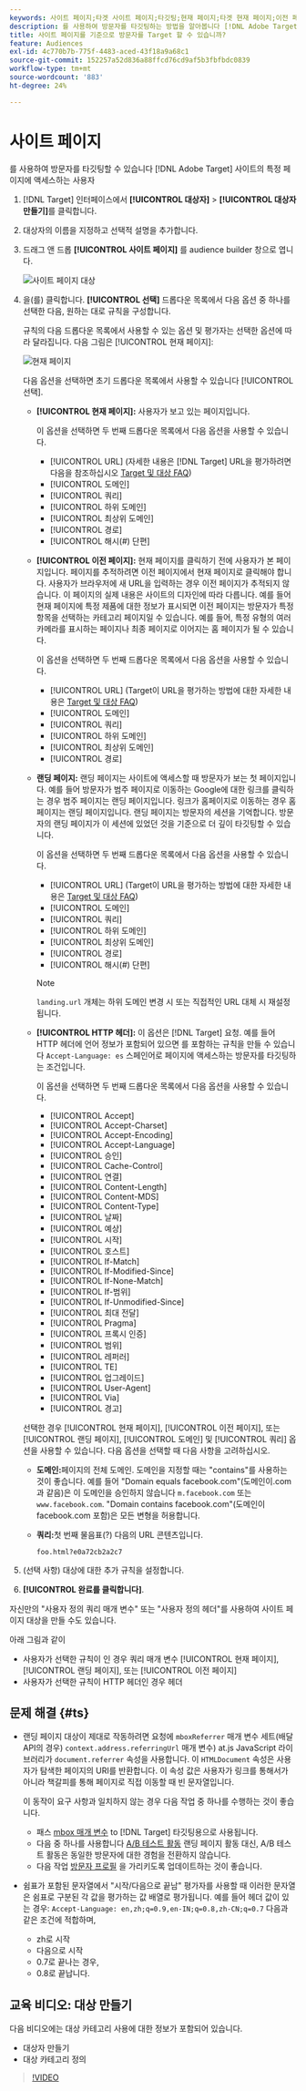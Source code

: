 ```yaml
---
keywords: 사이트 페이지;타겟 사이트 페이지;타깃팅;현재 페이지;타겟 현재 페이지;이전 페이지;타겟 이전 페이지;랜딩 페이지;타겟 랜딩 페이지;http 헤더
description: 를 사용하여 방문자를 타깃팅하는 방법을 알아봅니다 [!DNL Adobe Target] 사이트의 특정 페이지에 있는 사용자.
title: 사이트 페이지를 기준으로 방문자를 Target 할 수 있습니까?
feature: Audiences
exl-id: 4c770b7b-775f-4483-aced-43f18a9a68c1
source-git-commit: 152257a52d836a88ffcd76cd9af5b3fbfbdc0839
workflow-type: tm+mt
source-wordcount: '883'
ht-degree: 24%

---
```


# 사이트 페이지

를 사용하여 방문자를 타깃팅할 수 있습니다 [!DNL Adobe Target] 사이트의 특정 페이지에 액세스하는 사용자

1. [!DNL Target] 인터페이스에서 **[!UICONTROL 대상자]** > **[!UICONTROL 대상자 만들기]**&#x200B;를 클릭합니다.
1. 대상자의 이름을 지정하고 선택적 설명을 추가합니다.
1. 드래그 앤 드롭 **[!UICONTROL 사이트 페이지]** 를 audience builder 창으로 엽니다.

   ![사이트 페이지 대상](assets/target_site_pages.png)

1. 을(를) 클릭합니다. **[!UICONTROL 선택]** 드롭다운 목록에서 다음 옵션 중 하나를 선택한 다음, 원하는 대로 규칙을 구성합니다.

   규칙의 다음 드롭다운 목록에서 사용할 수 있는 옵션 및 평가자는 선택한 옵션에 따라 달라집니다. 다음 그림은 [!UICONTROL 현재 페이지]:

   ![현재 페이지](assets/current-page.png)

   다음 옵션을 선택하면 초기 드롭다운 목록에서 사용할 수 있습니다 [!UICONTROL 선택].

   * **[!UICONTROL 현재 페이지]:** 사용자가 보고 있는 페이지입니다.

      이 옵션을 선택하면 두 번째 드롭다운 목록에서 다음 옵션을 사용할 수 있습니다.

      * [!UICONTROL URL] (자세한 내용은 [!DNL Target] URL을 평가하려면 다음을 참조하십시오 [Target 및 대상 FAQ](/help/main/c-target/c-troubleshooting-targets-and-audiences/troubleshooting-targets-and-audiences.md))
      * [!UICONTROL 도메인]
      * [!UICONTROL 쿼리]
      * [!UICONTROL 하위 도메인]
      * [!UICONTROL 최상위 도메인]
      * [!UICONTROL 경로]
      * [!UICONTROL 해시(#) 단편]
   * **[!UICONTROL 이전 페이지]:** 현재 페이지를 클릭하기 전에 사용자가 본 페이지입니다. 페이지를 추적하려면 이전 페이지에서 현재 페이지로 클릭해야 합니다. 사용자가 브라우저에 새 URL을 입력하는 경우 이전 페이지가 추적되지 않습니다. 이 페이지의 실제 내용은 사이트의 디자인에 따라 다릅니다. 예를 들어 현재 페이지에 특정 제품에 대한 정보가 표시되면 이전 페이지는 방문자가 특정 항목을 선택하는 카테고리 페이지일 수 있습니다. 예를 들어, 특정 유형의 여러 카메라를 표시하는 페이지나 최종 페이지로 이어지는 홈 페이지가 될 수 있습니다.

      이 옵션을 선택하면 두 번째 드롭다운 목록에서 다음 옵션을 사용할 수 있습니다.

      * [!UICONTROL URL] (Target이 URL을 평가하는 방법에 대한 자세한 내용은 [Target 및 대상 FAQ](/help/main/c-target/c-troubleshooting-targets-and-audiences/troubleshooting-targets-and-audiences.md))
      * [!UICONTROL 도메인]
      * [!UICONTROL 쿼리]
      * [!UICONTROL 하위 도메인]
      * [!UICONTROL 최상위 도메인]
      * [!UICONTROL 경로]
   * **랜딩 페이지:** 랜딩 페이지는 사이트에 액세스할 때 방문자가 보는 첫 페이지입니다. 예를 들어 방문자가 범주 페이지로 이동하는 Google에 대한 링크를 클릭하는 경우 범주 페이지는 랜딩 페이지입니다. 링크가 홈페이지로 이동하는 경우 홈페이지는 랜딩 페이지입니다. 랜딩 페이지는 방문자의 세션을 기억합니다. 방문자의 랜딩 페이지가 이 세션에 있었던 것을 기준으로 더 깊이 타깃팅할 수 있습니다.

      이 옵션을 선택하면 두 번째 드롭다운 목록에서 다음 옵션을 사용할 수 있습니다.

      * [!UICONTROL URL] (Target이 URL을 평가하는 방법에 대한 자세한 내용은 [Target 및 대상 FAQ](/help/main/c-target/c-troubleshooting-targets-and-audiences/troubleshooting-targets-and-audiences.md))
      * [!UICONTROL 도메인]
      * [!UICONTROL 쿼리]
      * [!UICONTROL 하위 도메인]
      * [!UICONTROL 최상위 도메인]
      * [!UICONTROL 경로]
      * [!UICONTROL 해시(#) 단편]

      >[!NOTE]
      >
      >`landing.url` 개체는 하위 도메인 변경 시 또는 직접적인 URL 대체 시 재설정됩니다.

   * **[!UICONTROL HTTP 헤더]:** 이 옵션은 [!DNL Target] 요청. 예를 들어 HTTP 헤더에 언어 정보가 포함되어 있으면 를 포함하는 규칙을 만들 수 있습니다 `Accept-Language: es` 스페인어로 페이지에 액세스하는 방문자를 타깃팅하는 조건입니다.

      이 옵션을 선택하면 두 번째 드롭다운 목록에서 다음 옵션을 사용할 수 있습니다.

      * [!UICONTROL Accept]
      * [!UICONTROL Accept-Charset]
      * [!UICONTROL Accept-Encoding]
      * [!UICONTROL Accept-Language]
      * [!UICONTROL 승인]
      * [!UICONTROL Cache-Control]
      * [!UICONTROL 연결]
      * [!UICONTROL Content-Length]
      * [!UICONTROL Content-MDS]
      * [!UICONTROL Content-Type]
      * [!UICONTROL 날짜]
      * [!UICONTROL 예상]
      * [!UICONTROL 시작]
      * [!UICONTROL 호스트]
      * [!UICONTROL If-Match]
      * [!UICONTROL If-Modified-Since]
      * [!UICONTROL If-None-Match]
      * [!UICONTROL If-범위]
      * [!UICONTROL If-Unmodified-Since]
      * [!UICONTROL 최대 전달]
      * [!UICONTROL Pragma]
      * [!UICONTROL 프록시 인증]
      * [!UICONTROL 범위]
      * [!UICONTROL 레퍼러]
      * [!UICONTROL TE]
      * [!UICONTROL 업그레이드]
      * [!UICONTROL User-Agent]
      * [!UICONTROL Via]
      * [!UICONTROL 경고]

   선택한 경우 [!UICONTROL 현재 페이지], [!UICONTROL 이전 페이지], 또는 [!UICONTROL 랜딩 페이지], [!UICONTROL 도메인] 및 [!UICONTROL 쿼리] 옵션을 사용할 수 있습니다. 다음 옵션을 선택할 때 다음 사항을 고려하십시오.

   * **도메인:**&#x200B;페이지의 전체 도메인. 도메인을 지정할 때는 &quot;contains&quot;를 사용하는 것이 좋습니다. 예를 들어 &quot;Domain equals facebook.com&quot;(도메인이.com과 같음)은 이 도메인을 승인하지 않습니다 `m.facebook.com` 또는 `www.facebook.com`. &quot;Domain contains facebook.com&quot;(도메인이 facebook.com 포함)은 모든 변형을 허용합니다.
   * **쿼리:**&#x200B;첫 번째 물음표(?) 다음의 URL 콘텐츠입니다. 

      `foo.html?e0a72cb2a2c7`





1. (선택 사항) 대상에 대한 추가 규칙을 설정합니다.
1. **[!UICONTROL 완료를 클릭합니다]**.

자신만의 &quot;사용자 정의 쿼리 매개 변수&quot; 또는 &quot;사용자 정의 헤더&quot;를 사용하여 사이트 페이지 대상을 만들 수도 있습니다.

아래 그림과 같이

* 사용자가 선택한 규칙이 인 경우 쿼리 매개 변수 [!UICONTROL 현재 페이지], [!UICONTROL 랜딩 페이지], 또는 [!UICONTROL 이전 페이지]
* 사용자가 선택한 규칙이 HTTP 헤더인 경우 헤더

## 문제 해결 {#ts}

* 랜딩 페이지 대상이 제대로 작동하려면 요청에 `mboxReferrer` 매개 변수 세트(배달 API의 경우) `context.address.referringUrl` 매개 변수) at.js JavaScript 라이브러리가 `document.referrer` 속성을 사용합니다. 이 `HTMLDocument` 속성은 사용자가 탐색한 페이지의 URI를 반환합니다. 이 속성 값은 사용자가 링크를 통해서가 아니라 책갈피를 통해 페이지로 직접 이동할 때 빈 문자열입니다.

   이 동작이 요구 사항과 일치하지 않는 경우 다음 작업 중 하나를 수행하는 것이 좋습니다.

   * 패스 [mbox 매개 변수](/help/main/c-implementing-target/c-implementing-target-for-client-side-web/t-mbox-download/c-understanding-global-mbox/pass-parameters-to-global-mbox.md) to [!DNL Target] 타깃팅용으로 사용됩니다.
   * 다음 중 하나를 사용합니다 [A/B 테스트 활동](/help/main/c-activities/t-test-ab/test-ab.md) 랜딩 페이지 활동 대신, A/B 테스트 활동은 동일한 방문자에 대한 경험을 전환하지 않습니다.
   * 다음 작업 [방문자 프로필](/help/main/c-target/c-audiences/c-target-rules/visitor-profile.md) 을 가리키도록 업데이트하는 것이 좋습니다.

* 쉼표가 포함된 문자열에서 &quot;시작/다음으로 끝남&quot; 평가자를 사용할 때 이러한 문자열은 쉼표로 구분된 각 값을 평가하는 값 배열로 평가됩니다. 예를 들어 헤더 값이 있는 경우: `Accept-Language: en,zh;q=0.9,en-IN;q=0.8,zh-CN;q=0.7` 다음과 같은 조건에 적합하며,
   * zh로 시작
   * 다음으로 시작
   * 0.7로 끝나는 경우,
   * 0.8로 끝납니다.

## 교육 비디오: 대상 만들기

다음 비디오에는 대상 카테고리 사용에 대한 정보가 포함되어 있습니다.

* 대상자 만들기
* 대상 카테고리 정의

>[!VIDEO](https://video.tv.adobe.com/v/17392)
